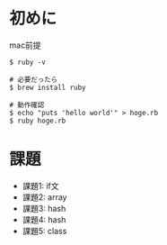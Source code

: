 # 初めに

mac前提

```
$ ruby -v

# 必要だったら
$ brew install ruby

# 動作確認
$ echo "puts 'hello world'" > hoge.rb
$ ruby hoge.rb
```

# 課題

- 課題1: if文
- 課題2: array
- 課題3: hash
- 課題4: hash
- 課題5: class

